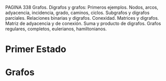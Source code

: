 PAGINA 338
Grafos. Digrafos y grafos: Primeros ejemplos. Nodos, arcos, adyacencia, incidencia, grado, caminos, ciclos. Subgrafos y dígrafos parciales. Relaciones binarias y digrafos.
Conexidad. Matrices y digrafos. Matriz de adyacencia y de conexión. Suma y producto de digrafos. Grafos regulares, completos, eulerianos, hamiltonianos.
# Primer Estado
# Grafos